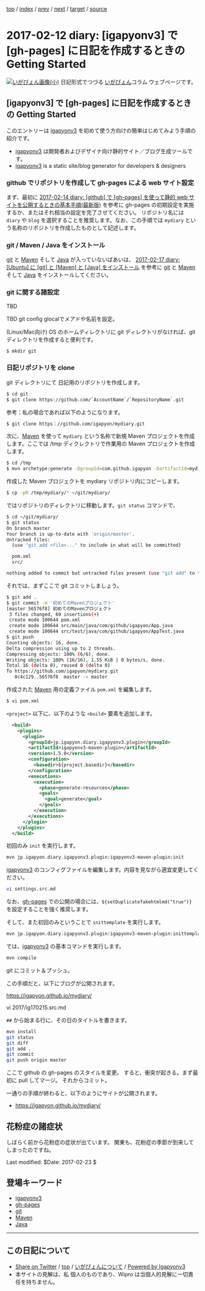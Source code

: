 [top](../index.html) 
 / [index](index.html) 
 / [prev](ig170211.html) 
 / [next](ig170213.html) 
 / [target](http://www.igapyon.jp/igapyon/diary/2017/ig170212.html) 
 / [source](https://github.com/igapyon/diary/blob/master/2017/ig170212.src.md) 

2017-02-12 diary: [igapyonv3] で [gh-pages] に日記を作成するときの Getting Started
=====================================================================================================
[![いがぴょん画像(小)](http://www.igapyon.jp/igapyon/diary/images/iga200306s.jpg "いがぴょん")](http://www.igapyon.jp/igapyon/diary/memo/memoigapyon.html) 日記形式でつづる [いがぴょん](http://www.igapyon.jp/igapyon/diary/memo/memoigapyon.html)コラム ウェブページです。

## [igapyonv3] で [gh-pages] に日記を作成するときの Getting Started

このエントリーは [igapyonv3](../keyword/igapyonv3.html) を初めて使う方向けの簡単はじめてみよう手順の紹介です。

* [igapyonv3](../keyword/igapyonv3.html) は開発者およびデザイナ向け静的サイト／ブログ生成ツールです。
* [igapyonv3](../keyword/igapyonv3.html) is a static site/blog generator for developers & designers

### github でリポジトリを作成して gh-pages による web サイト設定

まず、最初に [2017-02-14 diary: [github] で [gh-pages] を使って静的 web サイトを公開するときの基本手順(最新版)](http://www.igapyon.jp/igapyon/diary/2017/ig170214.html) を参考に gh-pages の初期設定を実施するか、またはそれ相当の設定を完了させてください。
リポジトリ名には `diary` や `blog` を選択することを推奨します。なお、この手順では `mydiary` という名称のリポジトリを作成したものとして記述します。

### git / Maven / Java をインストール

[git](../keyword/git.html) と [Maven](../keyword/maven.html) そして [Java](../keyword/java.html) が入っていないばあいは、
[2017-02-17 diary: [Ubuntu] に [git] と [Maven] と [Java] をインストール](http://www.igapyon.jp/igapyon/diary/2017/ig170217.html) を参考に [git](../keyword/git.html) と [Maven](../keyword/maven.html) そして [Java](../keyword/java.html) をインストールしてください。

### git に関する諸設定

TBD

TBD git config glocalでメアドや名前を設定。

(Linux/Mac向け) OS のホームディレクトリに git ディレクトリがなければ、git ディレクトリを作成すると便利です。

```sh
$ mkdir git
```

### 日記リポジトリを clone

git ディレクトリにて 日記用のリポジトリを作成します。

```sh
$ cd git
$ git clone https://github.com/`AccountName`/`RepositoryName`.git
```

参考：私の場合であれば以下のようになります。

```sh
$ git clone https：//github.com/igapyon/mydiary.git
```

次に、[Maven](../keyword/maven.html) を使って `mydiary` という名称で新規 Maven プロジェクトを作成します。ここでは /tmp ディクレクトリで作業用の Maven プロジェクトを作成します。

```sh
$ cd /tmp
$ mvn archetype:generate -DgroupId=com.github.igapyon -DartifactId=mydiary -DarchetypeArtifactId=maven-archetype-quickstart -DinteractiveMode=false
```

作成した Maven プロジェクトを mydiary リポジトリ内にコピーします。

```sh
$ cp -pR /tmp/mydiary/* ~/git/mydiary/
```

ではリポジトリのディレクトリに移動します。`git status` コマンドで、

```sh
$ cd ~/git/mydiary/
$ git status
On branch master
Your branch is up-to-date with 'origin/master'.
Untracked files:
  (use "git add <file>..." to include in what will be committed)

  pom.xml
  src/

nothing added to commit but untracked files present (use "git add" to track)
```

それでは、まずここで git コミットしましょう。

```sh
$ git add .
$ git commit -m '初めてのMavenプロジェクト'
[master 56576f8] 初めてのMavenプロジェクト
 3 files changed, 69 insertions(+)
 create mode 100644 pom.xml
 create mode 100644 src/main/java/com/github/igapyon/App.java
 create mode 100644 src/test/java/com/github/igapyon/AppTest.java
$ git push 
Counting objects: 16, done.
Delta compression using up to 2 threads.
Compressing objects: 100% (6/6), done.
Writing objects: 100% (16/16), 1.55 KiB | 0 bytes/s, done.
Total 16 (delta 0), reused 0 (delta 0)
To https://github.com/igapyon/mydiary.git
   0c4c129..56576f8  master -> master
```

作成された [Maven](../keyword/maven.html) 用の定義ファイル `pom.xml` を編集します。

```sh
$ vi pom.xml
```

`<project>` 以下に、以下のような `<build>` 要素を追加します。

```xml
  <build>
    <plugins>
      <plugin>
        <groupId>jp.igapyon.diary.igapyonv3.plugin</groupId>
        <artifactId>igapyonv3-maven-plugin</artifactId>
        <version>1.5.0</version>
        <configuration>
          <basedir>${project.basedir}</basedir>
        </configuration>
        <executions>
          <execution>
            <phase>generate-resources</phase>
            <goals>
              <goal>generate</goal>
            </goals>
          </execution>
        </executions>
      </plugin>
    </plugins>
  </build>
```

初回のみ `init` を実行します。

```sh
mvn jp.igapyon.diary.igapyonv3.plugin:igapyonv3-maven-plugin:init
```

[igapyonv3](../keyword/igapyonv3.html) のコンフィグファイルを編集します。内容を見ながら適宜変更してください。

```sh
vi settings.src.md 
```

なお、[gh-pages](../keyword/gh-pages.html) での公開の場合には、`${setDuplicatefakehtmlmd("true")}` を設定することを強く推奨します。


そして、また初回のみということで `inittemplate` を実行します。

```sh
mvn jp.igapyon.diary.igapyonv3.plugin:igapyonv3-maven-plugin:inittemplate
```

では、[igapyonv3](../keyword/igapyonv3.html) の基本コマンドを実行します。

```sh
mvn compile
```

git にコミット＆プッシュ。

この手順だと、以下にブログが公開されます。

https://igapyon.github.io/mydiary/

vi 2017/ig170215.src.md 

`##` から始まる行に、その日のタイトルを書きます。

```sh
mvn install
git status 
git diff
git add .
git commit 
git push origin master 
```

ここで github の gh-pages のスタイルを変更。
すると、衝突が起きる。まず最初に pull してマージ。
それからコミット。

一通りの手順が終わると、以下のようにサイトが公開されます。

* https://igapyon.github.io/mydiary/

## 花粉症の諸症状

しばらく前から花粉症の症状が出ています。
関東も、花粉症の季節が到来してしまったのですね。

Last modified: $Date: 2017-02-23 $

## 登場キーワード

* [igapyonv3](../keyword/igapyonv3.html)
* [gh-pages](../keyword/gh-pages.html)
* [git](../keyword/git.html)
* [Maven](../keyword/maven.html)
* [Java](../keyword/java.html)

----------------------------------------------------------------------------------------------------

## この日記について

* [Share on Twitter](https://twitter.com/intent/tweet?hashtags=igapyon%2Cdiary%2C%E3%81%84%E3%81%8C%E3%81%B4%E3%82%87%E3%82%93%2Cigapyonv3%2Cgh-pages%2Cgit%2CMaven%2CJava&text=%5Bigapyonv3%5D+%E3%81%A7+%5Bgh-pages%5D+%E3%81%AB%E6%97%A5%E8%A8%98%E3%82%92%E4%BD%9C%E6%88%90%E3%81%99%E3%82%8B%E3%81%A8%E3%81%8D%E3%81%AE+Getting+Started&url=http%3A%2F%2Fwww.igapyon.jp%2Figapyon%2Fdiary%2F2017%2Fig170212.html) / [top](../index.html) / [いがぴょんについて](http://www.igapyon.jp/igapyon/diary/memo/memoigapyon.html) / [Powered by Igapyonv3](https://github.com/igapyon/igapyonv3)
* 本サイトの見解は、私 個人のものであり、Wipro は当個人的見解に一切責任を持ちません。 
